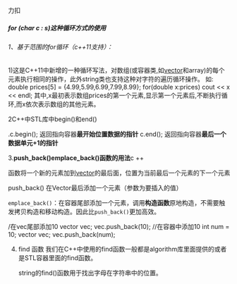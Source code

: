 力扣

##### for (char c : s)这种循环方式的使用

###### 1、基于范围的for循环（c++11支持）：

1)这是C++11中新增的一种循环写法，对数组(或容器类,如[vector](https://so.csdn.net/so/search?q=vector&spm=1001.2101.3001.7020)和array)的每个元素执行相同的操作，此外string类也支持这种对字符的遍历循环操作。
如: double prices[5] = {4.99,5.99,6.99,7.99,8.99};
for(double x:prices)
cout << x << endl;
其中,x最初表示数组prices的第一个元素,显示第一个元素后,不断执行循环,而x依次表示数组的其他元素。

2C++中STL库中begin()和end()

.c.begin(); 返回指向容器**最开始位置数据的指针**
c.end(); 返回指向容器**最后一个数据单元+1的指针**

3.**push_back()emplace_back()函数的用法**c ++

函数将一个新的元素加到[vector](https://so.csdn.net/so/search?q=vector&spm=1001.2101.3001.7020)的最后面，位置为当前最后一个元素的下一个元素

push_back() 在Vector最后添加一个元素（参数为要插入的值）

`emplace_back()`：在容器尾部添加一个元素，调用**构造函数**原地构造，不需要触发拷贝构造和移动构造。因此比`push_back()`更加高效。

/在vec尾部添加10 vector<int> vec; vec.push_back(10); //在容器中添加10 int num = 10; vector<int> vec; vec.push_back(num);

4. find 函数 我们在C++中使用的find函数一般都是algorithm库里面提供的或者
   是STL容器里面的find函数。

   string的find()函数用于找出字母在字符串中的位置。

